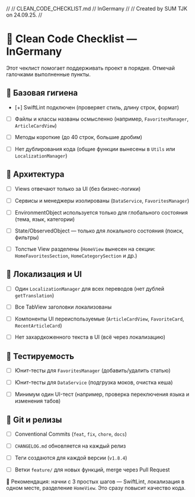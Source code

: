 //
//  CLEAN_CODE_CHECKLIST.md
//  InGermany
//
//  Created by SUM TJK on 24.09.25.
//

# 🧹 Clean Code Checklist — InGermany

Этот чеклист помогает поддерживать проект в порядке. Отмечай галочками выполненные пункты.


## 🔹 Базовая гигиена
- [+] SwiftLint подключен (проверяет стиль, длину строк, формат)
- [ ] Файлы и классы названы осмысленно (например, `FavoritesManager`, `ArticleCardView`)
- [ ] Методы короткие (до 40 строк, большие дробим)
- [ ] Нет дублирования кода (общие функции вынесены в `Utils` или `LocalizationManager`)



## 🔹 Архитектура
- [ ] Views отвечают только за UI (без бизнес-логики)
- [ ] Сервисы и менеджеры изолированы (`DataService`, `FavoritesManager`)
- [ ] EnvironmentObject используется только для глобального состояния (тема, язык, категории)
- [ ] State/ObservedObject — только для локального состояния (поиск, фильтры)
- [ ] Толстые View разделены (`HomeView` вынесен на секции: `HomeFavoritesSection`, `HomeCategorySection` и др.)



## 🔹 Локализация и UI
- [ ] Один `LocalizationManager` для всех переводов (нет дублей `getTranslation`)
- [ ] Все TabView заголовки локализованы
- [ ] Компоненты UI переиспользуемые (`ArticleCardView`, `FavoriteCard`, `RecentArticleCard`)
- [ ] Нет захардкоженного текста в UI (всё через локализацию)



## 🔹 Тестируемость
- [ ] Юнит-тесты для `FavoritesManager` (добавить/удалить статью)
- [ ] Юнит-тесты для `DataService` (подгрузка моков, очистка кеша)
- [ ] Минимум один UI-тест (например, проверка переключения языка и изменения табов)



## 🔹 Git и релизы
- [ ] Conventional Commits (`feat`, `fix`, `chore`, `docs`)
- [ ] `CHANGELOG.md` обновляется на каждый релиз
- [ ] Теги создаются для каждой версии (`v1.8.4`)
- [ ] Ветки `feature/` для новых функций, merge через Pull Request


📌 Рекомендация: начни с 3 простых шагов — SwiftLint, локализация в одном месте, разделение `HomeView`. Это сразу повысит качество кода.
